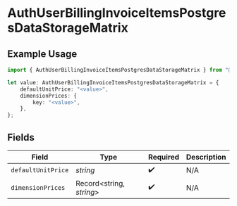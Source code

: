 # AuthUserBillingInvoiceItemsPostgresDataStorageMatrix

## Example Usage

```typescript
import { AuthUserBillingInvoiceItemsPostgresDataStorageMatrix } from "@vercel/sdk/models/components";

let value: AuthUserBillingInvoiceItemsPostgresDataStorageMatrix = {
    defaultUnitPrice: "<value>",
    dimensionPrices: {
        key: "<value>",
    },
};
```

## Fields

| Field                    | Type                     | Required                 | Description              |
| ------------------------ | ------------------------ | ------------------------ | ------------------------ |
| `defaultUnitPrice`       | *string*                 | :heavy_check_mark:       | N/A                      |
| `dimensionPrices`        | Record<string, *string*> | :heavy_check_mark:       | N/A                      |